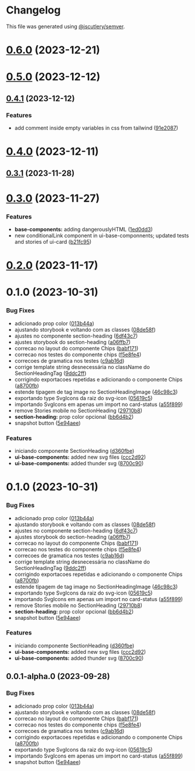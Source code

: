 # Changelog

This file was generated using [@jscutlery/semver](https://github.com/jscutlery/semver).

# [0.6.0](https://gitlab.ir7.com.br/r7/front-monorepo/compare/ui-base-components-0.5.0...ui-base-components-0.6.0) (2023-12-21)

# [0.5.0](https://gitlab.ir7.com.br/r7/front-monorepo/compare/ui-base-components-0.4.1...ui-base-components-0.5.0) (2023-12-12)

## [0.4.1](https://gitlab.ir7.com.br/r7/front-monorepo/compare/ui-base-components-0.4.0...ui-base-components-0.4.1) (2023-12-12)

### Features

- add comment inside empty variables in css from tailwind ([91e2087](https://gitlab.ir7.com.br/r7/front-monorepo/commit/91e208700db842328932c806aac0482e689cf86b))

# [0.4.0](https://gitlab.ir7.com.br/r7/front-monorepo/compare/ui-base-components-0.3.1...ui-base-components-0.4.0) (2023-12-11)

## [0.3.1](https://gitlab.ir7.com.br/r7/front-monorepo/compare/ui-base-components-0.3.0...ui-base-components-0.3.1) (2023-11-28)

# [0.3.0](https://gitlab.ir7.com.br/r7/front-monorepo/compare/ui-base-components-0.2.0...ui-base-components-0.3.0) (2023-11-27)

### Features

- **base-components:** adding dangerouslyHTML ([1ed0dd3](https://gitlab.ir7.com.br/r7/front-monorepo/commit/1ed0dd380d93562d6691671cfe699d13c397231f))
- new conditionalLink component in ui-base-componnents; updated tests and stories of ui-card ([b21fc95](https://gitlab.ir7.com.br/r7/front-monorepo/commit/b21fc95bb1ad1146714dafb7fa6eb763a853a738))

# [0.2.0](https://gitlab.ir7.com.br/r7/front-monorepo/compare/ui-base-components-0.1.0...ui-base-components-0.2.0) (2023-11-17)

# 0.1.0 (2023-10-31)

### Bug Fixes

- adicionado prop color ([013b44a](https://gitlab.ir7.com.br/r7/front-monorepo/commit/013b44a35709877c558e655816c2f79bf647039b))
- ajustando storybook e voltando com as classes ([08de58f](https://gitlab.ir7.com.br/r7/front-monorepo/commit/08de58f03e81d0b197bd6fe0b1d4bae707c66d5d))
- ajustes no componente section-heading ([6df43c7](https://gitlab.ir7.com.br/r7/front-monorepo/commit/6df43c736b6d7a8b55e82ea784ed20d14fa8e799))
- ajustes storybook do section-heading ([a06ffb7](https://gitlab.ir7.com.br/r7/front-monorepo/commit/a06ffb7be7221428850a84a93b8b90942e7af17e))
- correcao no layout do componente Chips ([babf171](https://gitlab.ir7.com.br/r7/front-monorepo/commit/babf171fc409264214c437853556c83c072e7430))
- correcao nos testes do componente chips ([f5e8fe4](https://gitlab.ir7.com.br/r7/front-monorepo/commit/f5e8fe4a1dc57736b79e3e2039d16b53cdf6a3f9))
- correcoes de gramatica nos testes ([c9ab16d](https://gitlab.ir7.com.br/r7/front-monorepo/commit/c9ab16d797127f072c225b35735cf487320d2c2e))
- corrige template string desnecessária no className do SectionHeadingTag ([9ddc2ff](https://gitlab.ir7.com.br/r7/front-monorepo/commit/9ddc2ffd4360b12f725a94a5ba8c358012fc761a))
- corrigindo exportacoes repetidas e adicionando o componente Chips ([a8700fb](https://gitlab.ir7.com.br/r7/front-monorepo/commit/a8700fb4fec1bbd2d38b0e9cd6bf91a50314c76c))
- estende tipagem de tag image no SectionHeadingImage ([46c98c3](https://gitlab.ir7.com.br/r7/front-monorepo/commit/46c98c35530e78063f7b132d4277c2f72d76a8fa))
- exportando type SvgIcons da raiz do svg-icon ([05619c5](https://gitlab.ir7.com.br/r7/front-monorepo/commit/05619c5a86305487328b32db5dc326df184694da))
- importando SvgIcons em apenas um import no card-status ([a55f899](https://gitlab.ir7.com.br/r7/front-monorepo/commit/a55f899cf533c09078c583445e6318bb4aac435a))
- remove Stories mobile no SectionHeading ([29710b8](https://gitlab.ir7.com.br/r7/front-monorepo/commit/29710b80fec76ecfb5906d2d0808fea180d134dc))
- **section-heading:** prop color opcional ([bb6d4b2](https://gitlab.ir7.com.br/r7/front-monorepo/commit/bb6d4b231c8f6f9223349aa8adeabfe73cb28bd3))
- snapshot button ([5e94aee](https://gitlab.ir7.com.br/r7/front-monorepo/commit/5e94aee3ffa334936648aa0ea96d53c127913f3d))

### Features

- iniciando componente SectionHeading ([d360fbe](https://gitlab.ir7.com.br/r7/front-monorepo/commit/d360fbe84dc43c22fc7305c523459ea12ff6032b))
- **ui-base-components:** added new svg files ([ccc2d92](https://gitlab.ir7.com.br/r7/front-monorepo/commit/ccc2d925dec144e6dc044bf11d8dd9a98008f7a4))
- **ui-base-components:** added thunder svg ([8700c90](https://gitlab.ir7.com.br/r7/front-monorepo/commit/8700c908c84277606319f75936b3ca38e58e8e71))

# 0.1.0 (2023-10-31)

### Bug Fixes

- adicionado prop color ([013b44a](https://gitlab.ir7.com.br/r7/front-monorepo/commit/013b44a35709877c558e655816c2f79bf647039b))
- ajustando storybook e voltando com as classes ([08de58f](https://gitlab.ir7.com.br/r7/front-monorepo/commit/08de58f03e81d0b197bd6fe0b1d4bae707c66d5d))
- ajustes no componente section-heading ([6df43c7](https://gitlab.ir7.com.br/r7/front-monorepo/commit/6df43c736b6d7a8b55e82ea784ed20d14fa8e799))
- ajustes storybook do section-heading ([a06ffb7](https://gitlab.ir7.com.br/r7/front-monorepo/commit/a06ffb7be7221428850a84a93b8b90942e7af17e))
- correcao no layout do componente Chips ([babf171](https://gitlab.ir7.com.br/r7/front-monorepo/commit/babf171fc409264214c437853556c83c072e7430))
- correcao nos testes do componente chips ([f5e8fe4](https://gitlab.ir7.com.br/r7/front-monorepo/commit/f5e8fe4a1dc57736b79e3e2039d16b53cdf6a3f9))
- correcoes de gramatica nos testes ([c9ab16d](https://gitlab.ir7.com.br/r7/front-monorepo/commit/c9ab16d797127f072c225b35735cf487320d2c2e))
- corrige template string desnecessária no className do SectionHeadingTag ([9ddc2ff](https://gitlab.ir7.com.br/r7/front-monorepo/commit/9ddc2ffd4360b12f725a94a5ba8c358012fc761a))
- corrigindo exportacoes repetidas e adicionando o componente Chips ([a8700fb](https://gitlab.ir7.com.br/r7/front-monorepo/commit/a8700fb4fec1bbd2d38b0e9cd6bf91a50314c76c))
- estende tipagem de tag image no SectionHeadingImage ([46c98c3](https://gitlab.ir7.com.br/r7/front-monorepo/commit/46c98c35530e78063f7b132d4277c2f72d76a8fa))
- exportando type SvgIcons da raiz do svg-icon ([05619c5](https://gitlab.ir7.com.br/r7/front-monorepo/commit/05619c5a86305487328b32db5dc326df184694da))
- importando SvgIcons em apenas um import no card-status ([a55f899](https://gitlab.ir7.com.br/r7/front-monorepo/commit/a55f899cf533c09078c583445e6318bb4aac435a))
- remove Stories mobile no SectionHeading ([29710b8](https://gitlab.ir7.com.br/r7/front-monorepo/commit/29710b80fec76ecfb5906d2d0808fea180d134dc))
- **section-heading:** prop color opcional ([bb6d4b2](https://gitlab.ir7.com.br/r7/front-monorepo/commit/bb6d4b231c8f6f9223349aa8adeabfe73cb28bd3))
- snapshot button ([5e94aee](https://gitlab.ir7.com.br/r7/front-monorepo/commit/5e94aee3ffa334936648aa0ea96d53c127913f3d))

### Features

- iniciando componente SectionHeading ([d360fbe](https://gitlab.ir7.com.br/r7/front-monorepo/commit/d360fbe84dc43c22fc7305c523459ea12ff6032b))
- **ui-base-components:** added new svg files ([ccc2d92](https://gitlab.ir7.com.br/r7/front-monorepo/commit/ccc2d925dec144e6dc044bf11d8dd9a98008f7a4))
- **ui-base-components:** added thunder svg ([8700c90](https://gitlab.ir7.com.br/r7/front-monorepo/commit/8700c908c84277606319f75936b3ca38e58e8e71))

## 0.0.1-alpha.0 (2023-09-28)

### Bug Fixes

- adicionado prop color ([013b44a](https://gitlab.ir7.com.br/r7/front-monorepo/commit/013b44a35709877c558e655816c2f79bf647039b))
- ajustando storybook e voltando com as classes ([08de58f](https://gitlab.ir7.com.br/r7/front-monorepo/commit/08de58f03e81d0b197bd6fe0b1d4bae707c66d5d))
- correcao no layout do componente Chips ([babf171](https://gitlab.ir7.com.br/r7/front-monorepo/commit/babf171fc409264214c437853556c83c072e7430))
- correcao nos testes do componente chips ([f5e8fe4](https://gitlab.ir7.com.br/r7/front-monorepo/commit/f5e8fe4a1dc57736b79e3e2039d16b53cdf6a3f9))
- correcoes de gramatica nos testes ([c9ab16d](https://gitlab.ir7.com.br/r7/front-monorepo/commit/c9ab16d797127f072c225b35735cf487320d2c2e))
- corrigindo exportacoes repetidas e adicionando o componente Chips ([a8700fb](https://gitlab.ir7.com.br/r7/front-monorepo/commit/a8700fb4fec1bbd2d38b0e9cd6bf91a50314c76c))
- exportando type SvgIcons da raiz do svg-icon ([05619c5](https://gitlab.ir7.com.br/r7/front-monorepo/commit/05619c5a86305487328b32db5dc326df184694da))
- importando SvgIcons em apenas um import no card-status ([a55f899](https://gitlab.ir7.com.br/r7/front-monorepo/commit/a55f899cf533c09078c583445e6318bb4aac435a))
- snapshot button ([5e94aee](https://gitlab.ir7.com.br/r7/front-monorepo/commit/5e94aee3ffa334936648aa0ea96d53c127913f3d))
